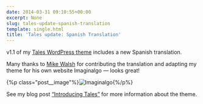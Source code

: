 ```yaml
---
date: 2014-03-31 09:10:55+00:00
excerpt: None
slug: tales-update-spanish-translation
template: single.html
title: 'Tales update: Spanish Translation'
---
```


v1.1 of my [Tales WordPress theme](http://themes.dbushell.com/tales/) includes a new Spanish translation.

Many thanks to [Mike Walsh](http://imaginalgo.com/) for contributing the translation and adapting my theme for his own website Imaginalgo — looks great!

{%p class="post__image"%}![Imaginalgo](http://dbushell.com/wp-content/uploads/2014/03/imaginalgo.png){%/p%}

See my blog post [“Introducing Tales”](/2014/02/17/introducing-tales/) for more information about the theme.

